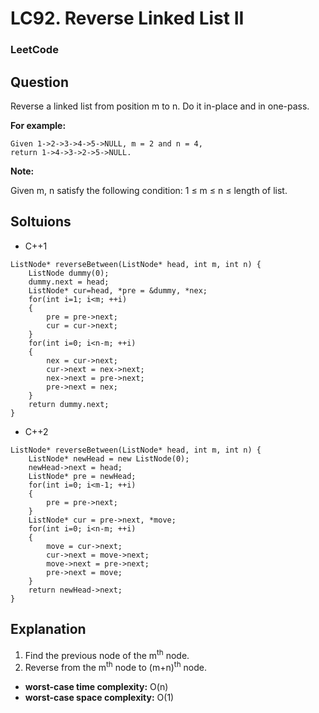 # LC92. Reverse Linked List II

### LeetCode

## Question

Reverse a linked list from position m to n. Do it in-place and in one-pass.

**For example:**

```
Given 1->2->3->4->5->NULL, m = 2 and n = 4,
return 1->4->3->2->5->NULL.
```

**Note:**

Given m, n satisfy the following condition: 1 ≤ m ≤ n ≤ length of list.

## Soltuions

* C++1
```
ListNode* reverseBetween(ListNode* head, int m, int n) {
    ListNode dummy(0);
    dummy.next = head;
    ListNode* cur=head, *pre = &dummy, *nex;
    for(int i=1; i<m; ++i)
    {
        pre = pre->next;
        cur = cur->next;
    }
    for(int i=0; i<n-m; ++i)
    {
        nex = cur->next;
        cur->next = nex->next;
        nex->next = pre->next;
        pre->next = nex;
    }
    return dummy.next;
}
```

* C++2
```
ListNode* reverseBetween(ListNode* head, int m, int n) {
    ListNode* newHead = new ListNode(0);
    newHead->next = head;
    ListNode* pre = newHead;
    for(int i=0; i<m-1; ++i)
    {
        pre = pre->next;
    }
    ListNode* cur = pre->next, *move;
    for(int i=0; i<n-m; ++i)
    {
        move = cur->next;
        cur->next = move->next;
        move->next = pre->next;
        pre->next = move;
    }
    return newHead->next;
}
```

## Explanation

1. Find the previous node of the m<sup>th</sup> node.
2. Reverse from the m<sup>th</sup> node to (m+n)<sup>th</sup> node.

* **worst-case time complexity:** O(n)
* **worst-case space complexity:** O(1)
